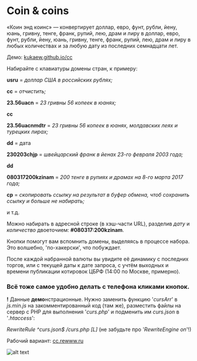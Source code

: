 # Coin & coins
«Коин энд коинс» — конвертирует доллар, евро, фунт, рубли, йену, юань, гривну, тенге, франк, рупий, лею, драм и лиру в доллар, евро, фунт, рубли, йену, юань, гривну, тенге, франк, рупий, лею, драм и лиру в любых количествах и за любую дату из последних семнадцати лет.

Демо: [kukaew.github.io/cc](https://kukaew.github.io/cc/)

Набирайте с клавиатуры домены стран, к примеру: 

  **usru** = *доллар США в российских рублях;*
  
  **cc** = *отчистить;*
  
  **23.56uacn** = *23 гривны 56 копеек в юанях;*
  
  **сс**
  
  **23.56uacnmdtr** = *23 гривны 56 копеек в юанях, молдавских леях и турецких лирах;*
  
  **dd** = дата
  
  **230203chjp** = *швейцарский франк в йенах 23-го февраля 2003 года;*
  
  **dd**
  
  **080317200kzinam** = *200 тенге в рупиях и драмах на 8-го марта 2017 года;*
  
  **cp** = *скопировать ссылку на результат в буфер обмена, чтоб сохранить ссылку и больше не набирать;* 
  
  и т.д.
  
Можно набирать в адресной строке (в хэш-части URL), разделив *дату* и *количество* двоеточием: **#080317:200kzinam**.
  
Кнопки помогут вам вспомнить домены, выделяясь в процессе набора. Это волшебно, 'по-хакерски', что побуждает.

После каждой набранной валюты вы увидите её динамику с последних торгов, или с текущей даты к дате запроса, с учтём выходных и времени публикации котировок ЦБРФ (14:00 по Москве, примерно).
  
### Всё тоже самое удобно делать с телефона кликами кнопок.

**!** Данные **демо**нстрационные. Нужно заменить функцию '*cursArr*' в *js.min.js* на закомментированный код (там же), разместить файлы на сервер с PHP для выполнения '*curs.php*' и подменить им *curs.json* в '*.htaccess*':

 *RewriteRule ^curs\.json$ /curs.php [L]* (не забудьте про '*RewriteEngine on*'!)

Рабочий вариант: [cc.rewww.ru](http://cc.rewww.ru/)

![alt text](https://raw.githubusercontent.com/kukaew/cv/master/cover.png)
